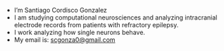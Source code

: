 - I’m Santiago Cordisco Gonzalez
- I am studying computational neurosciences and analyzing intracranial electrode records from patients with refractory epilepsy.
- I work analyzing how single neurons behave.
- My email is: scgonza0@gmail.com
<!---
scgonza0/scgonza0 is a ✨ special ✨ repository because its `README.md` (this file) appears on your GitHub profile.
You can click the Preview link to take a look at your changes.
--->
